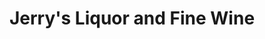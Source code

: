 ---
title: "Jerry's Liquor and Fine Wine"
url: /prosper/jerrys-liquor-and-fine-wine/
shop: alcohol
---